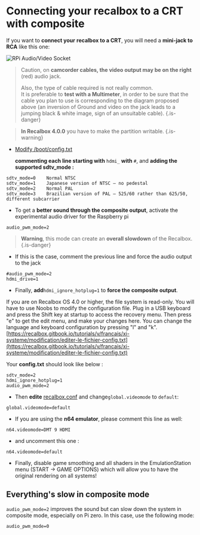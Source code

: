 # Connecting your recalbox to a CRT with composite

If you want to **connect your** **recalbox to a CRT**, you will need a **mini-jack to RCA** like this one:

![RPi Audio/Video Socket](https://image.ibb.co/mQCKDJ/rpi_AV_socket.jpg)


>Caution, on **camcorder cables, the video output may be on the right** \(red\) audio jack.  
>  
>Also, the type of cable required is not really common.  
>It is preferable to **test with a Multimeter**, in order to be sure that the cable you plan to use is corresponding to the diagram proposed above \(an inversion of Ground and video on the jack leads to a jumping black & white image, sign of an unsuitable cable\).
{.is-danger}


>**In Recalbox 4.0.0** you have to make the partition writable.
{.is-warning}

* [Modify /boot/config.txt](https://recalbox.gitbook.io/tutorials/v/francais/xi-systeme/modification/editer-le-fichier-config.txt)

  **commenting each line starting with** `hdmi_` **with** `#`, and **adding the supported sdtv\_mode :**

```text
sdtv_mode=0    Normal NTSC   
sdtv_mode=1    Japanese version of NTSC – no pedestal  
sdtv_mode=2    Normal PAL   
sdtv_mode=3    Brazilian version of PAL – 525/60 rather than 625/50, different subcarrier
```

* To get a **better sound through the composite output**, activate the experimental audio driver for the Raspberry pi

```text
audio_pwm_mode=2
```


>**Warning**, this mode can create an **overall slowdown** of the Recalbox.
{.is-danger}

* If this is the case, comment the previous line and force the audio output to the jack

```text
#audio_pwm_mode=2
hdmi_drive=1
```

* Finally, **add**`hdmi_ignore_hotplug=1` to **force the composite output**.

If you are on Recalbox OS 4.0 or higher, the file system is read-only. You will have to use Noobs to modify the configuration file. Plug in a USB keyboard and press the Shift key at startup to access the recovery menu. Then press "e" to get the edit menu, and make your changes here. You can change the language and keyboard configuration by pressing "l" and "k". [https://recalbox.gitbook.io/tutorials/v/francais/xi-systeme/modification/editer-le-fichier-config.txt](https://recalbox.gitbook.io/tutorials/v/francais/xi-systeme/modification/editer-le-fichier-config.txt)

Your **config.txt** should look like below :

```text
sdtv_mode=2
hdmi_ignore_hotplug=1
audio_pwm_mode=2
```

* Then **edite** [recalbox.conf](/v/francais/manuel-de-base/premiers-pas/le-fichier-recalbox.conf) and change`global.videomode` to `default`:

```text
global.videomode=default
```

* If you are using the **n64 emulator**, please comment this line as well:

```text
n64.videomode=DMT 9 HDMI
```

* and uncomment this one :

```text
n64.videomode=default
```

* Finally, disable game smoothing and all shaders in the EmulationStation menu \(START -&gt; GAME OPTIONS\) which will allow you to have the original rendering on all systems!

## Everything's slow in composite mode

`audio_pwm_mode=2` improves the sound but can slow down the system in composite mode, especially on Pi zero. In this case, use the following mode:

```text
audio_pwm_mode=0
```

